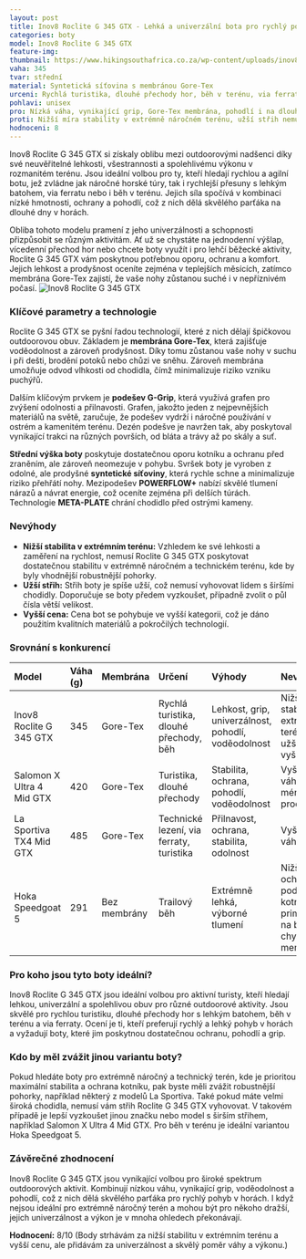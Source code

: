 ```yaml
---
layout: post
title: Inov8 Roclite G 345 GTX - Lehká a univerzální bota pro rychlý pohyb v horách
categories: boty
model: Inov8 Roclite G 345 GTX
feature-img: 
thumbnail: https://www.hikingsouthafrica.co.za/wp-content/uploads/inov8-roclite-g345-gtx-7-1024x768.jpg
vaha: 345
tvar: střední
material: Syntetická síťovina s membránou Gore-Tex
urceni: Rychlá turistika, dlouhé přechody hor, běh v terénu, via ferraty
pohlavi: unisex
pro: Nízká váha, vynikající grip, Gore-Tex membrána, pohodlí i na dlouhé vzdálenosti, univerzálnost, rychleschnoucí
proti: Nižší míra stability v extrémně náročném terénu, užší střih nemusí vyhovovat každému, vyšší cena
hodnoceni: 8
---
```



Inov8 Roclite G 345 GTX si získaly oblibu mezi outdoorovými nadšenci díky své neuvěřitelné lehkosti, všestrannosti a spolehlivému výkonu v rozmanitém terénu. Jsou ideální volbou pro ty, kteří hledají rychlou a agilní botu, jež zvládne jak náročné horské túry, tak i rychlejší přesuny s lehkým batohem, via ferratu nebo i běh v terénu. Jejich síla spočívá v kombinaci nízké hmotnosti, ochrany a pohodlí, což z nich dělá skvělého parťáka na dlouhé dny v horách.

Obliba tohoto modelu pramení z jeho univerzálnosti a schopnosti přizpůsobit se různým aktivitám. Ať už se chystáte na jednodenní výšlap, vícedenní přechod hor nebo chcete boty využít i pro lehčí běžecké aktivity, Roclite G 345 GTX vám poskytnou potřebnou oporu, ochranu a komfort. Jejich lehkost a prodyšnost oceníte zejména v teplejších měsících, zatímco membrána Gore-Tex zajistí, že vaše nohy zůstanou suché i v nepříznivém počasí.
![Inov8 Roclite G 345 GTX](https://res.cloudinary.com/dvwv5cne3/image/fetch/w_auto,h_450,c_fill,g_auto,f_auto,q_auto/https://startfitness.co.uk/cdn/shop/files/Inov8-Roclite-G-345-GTX-V2-001072-TLNY-Front_2048x2048.jpg)

### Klíčové parametry a technologie

Roclite G 345 GTX se pyšní řadou technologií, které z nich dělají špičkovou outdoorovou obuv. Základem je **membrána Gore-Tex**, která zajišťuje voděodolnost a zároveň prodyšnost. Díky tomu zůstanou vaše nohy v suchu i při dešti, brodění potoků nebo chůzi ve sněhu. Zároveň membrána umožňuje odvod vlhkosti od chodidla, čímž minimalizuje riziko vzniku puchýřů.

Dalším klíčovým prvkem je **podešev G-Grip**, která využívá grafen pro zvýšení odolnosti a přilnavosti. Grafen, jakožto jeden z nejpevnějších materiálů na světě, zaručuje, že podešev vydrží i náročné používání v ostrém a kamenitém terénu. Dezén podešve je navržen tak, aby poskytoval vynikající trakci na různých površích, od bláta a trávy až po skály a suť.

**Střední výška boty** poskytuje dostatečnou oporu kotníku a ochranu před zraněním, ale zároveň neomezuje v pohybu. Svršek boty je vyroben z odolné, ale prodyšné **syntetické síťoviny**, která rychle schne a minimalizuje riziko přehřátí nohy. Mezipodešev **POWERFLOW+** nabízí skvělé tlumení nárazů a návrat energie, což oceníte zejména při delších túrách. Technologie **META-PLATE** chrání chodidlo před ostrými kameny.

### Nevýhody

*   **Nižší stabilita v extrémním terénu:** Vzhledem ke své lehkosti a zaměření na rychlost, nemusí Roclite G 345 GTX poskytovat dostatečnou stabilitu v extrémně náročném a technickém terénu, kde by byly vhodnější robustnější pohorky.
*   **Užší střih:** Střih boty je spíše užší, což nemusí vyhovovat lidem s širšími chodidly. Doporučuje se boty předem vyzkoušet, případně zvolit o půl čísla větší velikost.
*   **Vyšší cena:** Cena bot se pohybuje ve vyšší kategorii, což je dáno použitím kvalitních materiálů a pokročilých technologií.

### Srovnání s konkurencí

| Model                           | Váha (g) | Membrána     | Určení                                     | Výhody                                                                                                 | Nevýhody                                                                   |
| :------------------------------ | :------- | :----------- | :----------------------------------------- | :----------------------------------------------------------------------------------------------------- | :-------------------------------------------------------------------------- |
| Inov8 Roclite G 345 GTX         | 345      | Gore-Tex     | Rychlá turistika, dlouhé přechody, běh     | Lehkost, grip, univerzálnost, pohodlí, voděodolnost                                                      | Nižší stabilita v extrémním terénu, užší střih, vyšší cena              |
| Salomon X Ultra 4 Mid GTX      | 420      | Gore-Tex     | Turistika, dlouhé přechody                | Stabilita, ochrana, pohodlí, voděodolnost                                                                 | Vyšší váha, méně prodyšné                                                 |
| La Sportiva TX4 Mid GTX        | 485      | Gore-Tex     | Technické lezení, via ferraty, turistika | Přilnavost, ochrana, stabilita, odolnost                                                                | Vyšší váha, tužší                                                        |
| Hoka Speedgoat 5              | 291      | Bez membrány       | Trailový běh  | Extrémně lehká, výborné tlumení | Nižší ochrana a podpora kotníku, primárně na běh, chybí membrána.                            |

### Pro koho jsou tyto boty ideální?

Inov8 Roclite G 345 GTX jsou ideální volbou pro aktivní turisty, kteří hledají lehkou, univerzální a spolehlivou obuv pro různé outdoorové aktivity. Jsou skvělé pro rychlou turistiku, dlouhé přechody hor s lehkým batohem, běh v terénu a via ferraty. Ocení je ti, kteří preferují rychlý a lehký pohyb v horách a vyžadují boty, které jim poskytnou dostatečnou ochranu, pohodlí a grip.

### Kdo by měl zvážit jinou variantu boty?

Pokud hledáte boty pro extrémně náročný a technický terén, kde je prioritou maximální stabilita a ochrana kotníku, pak byste měli zvážit robustnější pohorky, například některý z modelů La Sportiva. Také pokud máte velmi široká chodidla, nemusí vám střih Roclite G 345 GTX vyhovovat. V takovém případě je lepší vyzkoušet jinou značku nebo model s širším střihem, například Salomon X Ultra 4 Mid GTX. Pro běh v terénu je ideální variantou Hoka Speedgoat 5.

### Závěrečné zhodnocení

Inov8 Roclite G 345 GTX jsou vynikající volbou pro široké spektrum outdoorových aktivit. Kombinují nízkou váhu, vynikající grip, voděodolnost a pohodlí, což z nich dělá skvělého parťáka pro rychlý pohyb v horách. I když nejsou ideální pro extrémně náročný terén a mohou být pro někoho dražší, jejich univerzálnost a výkon je v mnoha ohledech překonávají.

**Hodnocení:** 8/10 (Body strhávám za nižší stabilitu v extrémním terénu a vyšší cenu, ale přidávám za univerzálnost a skvělý poměr váhy a výkonu.)
